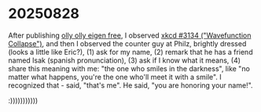 # 20250828

After publishing [olly olly eigen free](olly-olly-eigen-free.md), I observed [xkcd #3134 ("Wavefunction Collapse")](https://xkcd.com/3134/), and then I observed the counter guy at Philz, brightly dressed (looks a little like Eric?), (1) ask for my name, (2) remark that he has a friend named Isak (spanish pronunciation), (3) ask if I know what it means, (4) share this meaning with me: "the one who smiles in the darkness", like "no matter what happens, you're the one who'll meet it with a smile". I recognized that - said, "that's me". He said, "you are honoring your name!".

:)))))))))))
